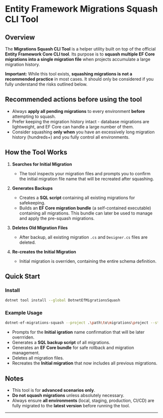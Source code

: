 # Entity Framework Migrations Squash CLI Tool

## Overview

The **Migrations Squash CLI Tool** is a helper utility built on top of the official **Entity Framework Core CLI tool**.
Its purpose is to **squash multiple EF Core migrations into a single migration file** when projects accumulate a large migration history.

**Important:** While this tool exists, **squashing migrations is not a recommended practice** in most cases. It should only be considered if you fully understand the risks outlined below.

## Recommended actions before using the  tool

* Always **apply all pending migrations** to every environment **before** attempting to squash.
* Prefer keeping the migration history intact - database migrations are lightweight, and EF Core can handle a large number of them.
* Consider squashing **only when** you have an excessively long migration history (hundreds+) and you fully control all environments.

## How the Tool Works

1. **Searches for Initial Migration**
   - The tool inspects your migration files and prompts you to confirm the initial migration file name that will be recreated after squashing.

2. **Generates Backups**

   - Creates a **SQL script** containing all existing migrations for safekeeping.
   - Builds an **EF Core migration bundle** (a self-contained executable) containing all migrations. This bundle can later be used to manage and apply the pre-squash migrations.

3. **Deletes Old Migration Files**
   - After backup, all existing migration `.cs` and `Designer.cs` files are deleted.

4. **Re-creates the Initial Migration**
   - Initial migration is overriden, containing the entire schema definition.

## Quick Start

### Install

```bash
dotnet tool install --global DotnetEfMigrationsSquash
```

### Example Usage

```bash
dotnet-ef-migrations-squash --project .\path\to\migrations\project --startup-project .\path\to\startup\project 
```

* Prompts for the **Initial igration** name confirmation that will be later overrriden.
* Generates a **SQL backup script** of all migrations.
* Generates an **EF Core bundle** for safe rollback and migration management.
* Deletes all migration files.
* Recreates the **Initial migration** that now includes all previous migrations.

## Notes

* This tool is for **advanced scenarios only**.
* **Do not squash migrations** unless absolutely necessary.
* Always ensure **all environments** (local, staging, production, CI/CD) are fully migrated to the **latest version** before running the tool.

---
